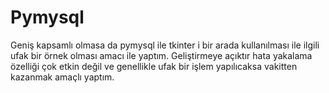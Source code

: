# Pymysql
Geniş kapsamlı olmasa da pymysql ile tkinter i bir arada kullanılması ile ilgili ufak bir örnek olması amacı ile yaptım.
Geliştirmeye açıktır hata yakalama özelliği çok etkin değil ve genellikle ufak bir işlem yapılıcaksa vakitten kazanmak amaçlı yaptım.
